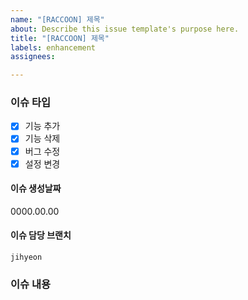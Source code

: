 ```yaml
---
name: "[RACCOON] 제목"
about: Describe this issue template's purpose here.
title: "[RACCOON] 제목"
labels: enhancement
assignees:

---
```


### 이슈 타입
- [x] 기능 추가
- [x] 기능 삭제
- [x] 버그 수정
- [x] 설정 변경

#### 이슈 생성날짜
0000.00.00

#### 이슈 담당 브랜치
`jihyeon`

### 이슈 내용

